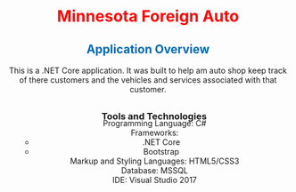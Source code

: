 
   <div style="text-align: center; color: red">
   <h1>Minnesota Foreign Auto</h1>
   </div>

 
<h2 style="color: #0069B3; text-align: center">Application Overview</h2>
<p style="text-align:center; margin-bottom: 30px">This is a .NET Core application. It was built to help am auto shop keep track of there customers and the vehicles and services associated with that customer.</p>

<h3 style="margin-left: 22px; text-align: center; margin-bottom: -20px">Tools and Technologies</h3>
<ul style="text-align: center; list-style: none">
    <li>Programming Language: C#</li>
    <li>Frameworks:<ul><li>.NET Core</li><li>Bootstrap</li></ul></li>
    <li>Markup and Styling Languages: HTML5/CSS3</li>
    <li>Database: MSSQL</li>
    <li>IDE: Visual Studio 2017</li>
</ul>



